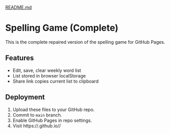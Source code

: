 [README.md](https://github.com/user-attachments/files/21927409/README.md)
# Spelling Game (Complete)

This is the complete repaired version of the spelling game for GitHub Pages.

## Features
- Edit, save, clear weekly word list
- List stored in browser localStorage
- Share link copies current list to clipboard

## Deployment
1. Upload these files to your GitHub repo.
2. Commit to `main` branch.
3. Enable GitHub Pages in repo settings.
4. Visit https://<your-username>.github.io/<repo-name>/
